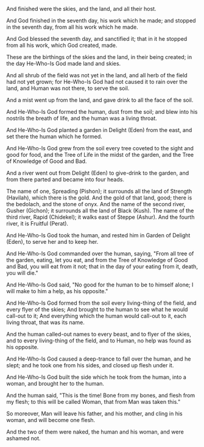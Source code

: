 
And finished were the skies, and the land, and all their host.

And God finished in the seventh day, his work which he made; 
and stopped in the seventh day, from all his work which he made.

And God blessed the seventh day, and sanctified it; 
that in it he stopped from all his work, which God created, made.

These are the birthings of the skies and the land, in their being created; 
in the day He-Who-Is God made land and skies.

And all shrub of the field was not yet in the land, and all herb of the field had not yet grown; for He-Who-Is God had not caused it to rain over the land, and Human was not there, to serve the soil.

And a mist went up from the land, and gave drink to all the face of the soil.

And He-Who-Is God formed the human, dust from the soil; 
and blew into his nostrils the breath of life, 
and the human was a living throat.

And He-Who-Is God planted a garden in Delight (Eden) from the east, 
and set there the human which he formed.

And He-Who-Is God grew from the soil every tree coveted to the sight and good for food, 
and the Tree of Life in the midst of the garden, 
and the Tree of Knowledge of Good and Bad.

And a river went out from Delight (Eden) to give-drink to the garden, and from there parted and became into four heads.

The name of one, Spreading (Pishon); it surrounds all the land of Strength (Havilah), which there is the gold. And the gold of that land, good; there is the bedolach, and the stone of onyx. 
And the name of the second river, Gusher (Gichon); it surrounds all the land of Black (Kush). 
The name of the third river, Rapid (Chidekel); it walks east of Steppe (Ashur). 
And the fourth river, it is Fruitful (Perat).

And He-Who-Is God took the human, and rested him in Garden of Delight (Eden), to serve her and to keep her.

And He-Who-Is God commanded over the human, saying, "From all tree of the garden, eating, let you eat, and from the Tree of Knowledge of Good and Bad, you will eat from it not; that in the day of your eating from it, death, you will die."

And He-Who-Is God said, "No good for the human to be to himself alone; I will make to him a help, as his opposite."

And He-Who-Is God formed from the soil every living-thing of the field, and every flyer of the skies; 
And brought to the human to see what he would call-out to it; 
And everything which the human would call-out to it, each living throat, that was its name.

And the human called-out names to every beast, and to flyer of the skies, and to every living-thing of the field, and to Human, no help was found as his opposite.

And He-Who-Is God caused a deep-trance to fall over the human, and he slept; and he took one from his sides, and closed up flesh under it.

And He-Who-Is God built the side which he took from the human, into a woman, and brought her to the human.

And the human said, 
"This is the time! 
Bone from my bones, and flesh from my flesh; 
to this will be called Woman, that from Man was taken this."

So moreover, Man will leave his father, and his mother, and cling in his woman, and will become one flesh.

And the two of them were naked, the human and his woman, and were ashamed not.
